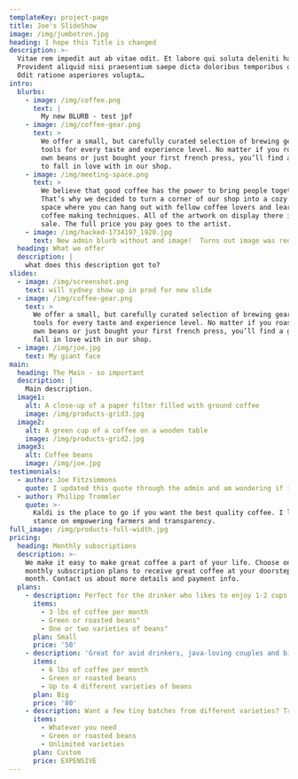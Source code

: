 ```yaml
---
templateKey: project-page
title: Joe's SlideShow
image: /img/jumbotron.jpg
heading: I hope this Title is changed
description: >-
  Vitae rem impedit aut ab vitae odit. Et labore qui soluta deleniti harum.
  Provident aliquid nisi praesentium saepe dicta doloribus temporibus quaerat.
  Odit ratione asperiores volupta…
intro:
  blurbs:
    - image: /img/coffee.png
      text: |
        My new BLURB - test jpf
    - image: /img/coffee-gear.png
      text: >
        We offer a small, but carefully curated selection of brewing gear and
        tools for every taste and experience level. No matter if you roast your
        own beans or just bought your first french press, you’ll find a gadget
        to fall in love with in our shop.
    - image: /img/meeting-space.png
      text: >
        We believe that good coffee has the power to bring people together.
        That’s why we decided to turn a corner of our shop into a cozy meeting
        space where you can hang out with fellow coffee lovers and learn about
        coffee making techniques. All of the artwork on display there is for
        sale. The full price you pay goes to the artist.
    - image: /img/hacked-1734197_1920.jpg
      text: New admin blurb without and image!  Turns out image was required.
  heading: What we offer
  description: |
    what does this description got to?
slides:
  - image: /img/screenshot.png
    text: will sydney show up in prod for new slide
  - image: /img/coffee-gear.png
    text: >
      We offer a small, but carefully curated selection of brewing gear and
      tools for every taste and experience level. No matter if you roast your
      own beans or just bought your first french press, you’ll find a gadget to
      fall in love with in our shop.
  - image: /img/joe.jpg
    text: My giant face
main:
  heading: The Main - so important
  description: |
    Main description.
  image1:
    alt: A close-up of a paper filter filled with ground coffee
    image: /img/products-grid3.jpg
  image2:
    alt: A green cup of a coffee on a wooden table
    image: /img/products-grid2.jpg
  image3:
    alt: Coffee beans
    image: /img/joe.jpg
testimonials:
  - author: Joe Fitzsimmons
    quote: I updated this quote through the admin and am wondering if it worked.
  - author: Philipp Trommler
    quote: >-
      Kaldi is the place to go if you want the best quality coffee. I love their
      stance on empowering farmers and transparency.
full_image: /img/products-full-width.jpg
pricing:
  heading: Monthly subscriptions
  description: >-
    We make it easy to make great coffee a part of your life. Choose one of our
    monthly subscription plans to receive great coffee at your doorstep each
    month. Contact us about more details and payment info.
  plans:
    - description: Perfect for the drinker who likes to enjoy 1-2 cups per day.
      items:
        - 3 lbs of coffee per month
        - Green or roasted beans"
        - One or two varieties of beans"
      plan: Small
      price: '50'
    - description: 'Great for avid drinkers, java-loving couples and bigger crowds'
      items:
        - 6 lbs of coffee per month
        - Green or roasted beans
        - Up to 4 different varieties of beans
      plan: Big
      price: '80'
    - description: Want a few tiny batches from different varieties? Try our custom plan
      items:
        - Whatever you need
        - Green or roasted beans
        - Unlimited varieties
      plan: Custom
      price: EXPENSIVE
---
```


